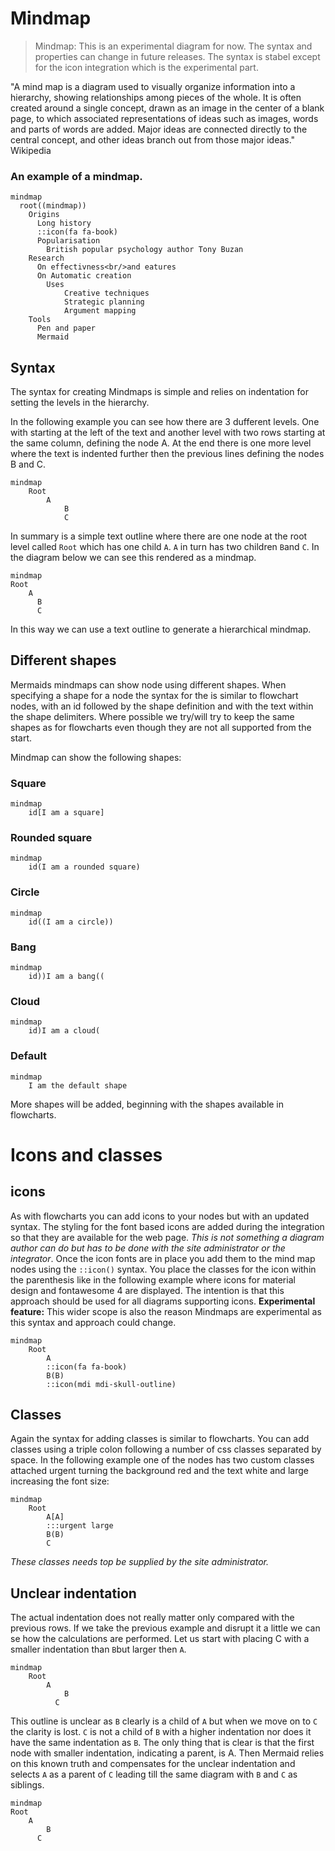 # Mindmap

> Mindmap: This is an experimental diagram for now. The syntax and properties can change in future releases. The syntax is stabel except for the icon integration which is the experimental part.

"A mind map is a diagram used to visually organize information into a hierarchy, showing relationships among pieces of the whole. It is often created around a single concept, drawn as an image in the center of a blank page, to which associated representations of ideas such as images, words and parts of words are added. Major ideas are connected directly to the central concept, and other ideas branch out from those major ideas." Wikipedia

### An example of a mindmap.

```mermaid
mindmap
  root((mindmap))
    Origins
      Long history
      ::icon(fa fa-book)
      Popularisation
        British popular psychology author Tony Buzan
    Research
      On effectivness<br/>and eatures
      On Automatic creation
        Uses
            Creative techniques
            Strategic planning
            Argument mapping
    Tools
      Pen and paper
      Mermaid

```

## Syntax

The syntax for creating Mindmaps is simple and relies on indentation for setting the levels in the hierarchy.

In the following example you can see how there are 3 dufferent levels. One with starting at the left of the text and another level with two rows starting at the same column, defining the node A. At the end there is one more level where the text is indented further then the previous lines defining the nodes B and C.

```
mindmap
    Root
        A
            B
            C
```

In summary is a simple text outline where there are one node at the root level called `Root` which has one child `A`. `A` in turn has two children `B`and `C`. In the diagram below we can see this rendered as a mindmap.

```mermaid
mindmap
Root
    A
      B
      C
```

In this way we can use a text outline to generate a hierarchical mindmap.

## Different shapes

Mermaids mindmaps can show node using different shapes. When specifying a shape for a node the syntax for the is similar to flowchart nodes, with an id followed by the shape definition and with the text within the shape delimiters. Where possible we try/will try to keep the same shapes as for flowcharts even though they are not all supported from the start.

Mindmap can show the following shapes:

### Square

```mermaid-example
mindmap
    id[I am a square]
```

### Rounded square

```mermaid-example
mindmap
    id(I am a rounded square)
```

### Circle

```mermaid-example
mindmap
    id((I am a circle))
```

### Bang

```mermaid-example
mindmap
    id))I am a bang((
```

### Cloud

```mermaid-example
mindmap
    id)I am a cloud(
```

### Default

```mermaid-example
mindmap
    I am the default shape
```

More shapes will be added, beginning with the shapes available in flowcharts.

# Icons and classes

## icons

As with flowcharts you can add icons to your nodes but with an updated syntax. The styling for the font based icons are added during the integration so that they are available for the web page. _This is not something a diagram author can do but has to be done with the site administrator or the integrator_. Once the icon fonts are in place you add them to the mind map nodes using the `::icon()` syntax. You place the classes for the icon within the parenthesis like in the following example where icons for material design and fontawesome 4 are displayed. The intention is that this approach should be used for all diagrams supporting icons. **Experimental feature:** This wider scope is also the reason Mindmaps are experimental as this syntax and approach could change.

```mermaid-example
mindmap
    Root
        A
        ::icon(fa fa-book)
        B(B)
        ::icon(mdi mdi-skull-outline)
```

## Classes

Again the syntax for adding classes is similar to flowcharts. You can add classes using a triple colon following a number of css classes separated by space. In the following example one of the nodes has two custom classes attached urgent turning the background red and the text white and large increasing the font size:

```mermaid-example
mindmap
    Root
        A[A]
        :::urgent large
        B(B)
        C
```

_These classes needs top be supplied by the site administrator._

## Unclear indentation

The actual indentation does not really matter only compared with the previous rows. If we take the previous example and disrupt it a little we can se how the calculations are performed. Let us start with placing C with a smaller indentation than `B`but larger then `A`.

```
mindmap
    Root
        A
            B
          C
```

This outline is unclear as `B` clearly is a child of `A` but when we move on to `C` the clarity is lost. `C` is not a child of `B` with a higher indentation nor does it have the same indentation as `B`. The only thing that is clear is that the first node with smaller indentation, indicating a parent, is A. Then Mermaid relies on this known truth and compensates for the unclear indentation and selects `A` as a parent of `C` leading till the same diagram with `B` and `C` as siblings.

```mermaid
mindmap
Root
    A
        B
      C
```

